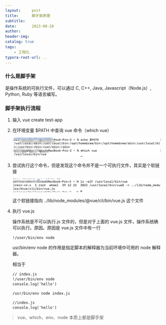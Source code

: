 ```yaml
---
layout:     post
title:      脚手架原理
subtitle:  
date:       2023-08-28
author:     
header-img: 
catalog: true
tags:
    - 工程化
typora-root-url: ..
---
```


### 什么是脚手架

是操作系统的可执行文件，可以通过 C, C++, Java, Javascript（Node.js）, Python, Ruby 等语言编写。

### 脚手架执行流程

1. 输入 vue create test-app

2. 在环境变量 $PATH 中查询 vue 命令（which vue）

    ![image-20230828182705150](/../img/postImage/image-20230828182705150.png)

3. 尝试执行这个命令，但是发现这个命令并不是一个可执行文件，其实是个软链接

    ![image-20230828183151885](/../img/postImage/image-20230828183151885.png)

    这个软链接指向 ../lib/node_modules/@vue/cli/bin/vue.js 这个文件

4. 执行 vue.js

    操作系统是不可以执行.js 文件的，但是对于上面的 vue.js 文件，操作系统确可以执行。原因。原因是 vue.js 文件中有一行

    ```
    !/user/bin/env node
    ```

    usr/bin/env node 的作用是指定脚本的解释器为当前环境中可用的 node 解释器。

    相当于

    ```
    // index.js 
    !/user/bin/env node
    console.log('hello')
    ```

    ```
    /usr/bin/env node index.js
    ```

    ```
    //index.js
    console.log('hello')
    ```

> vue、which、env、node 本质上都是脚手架